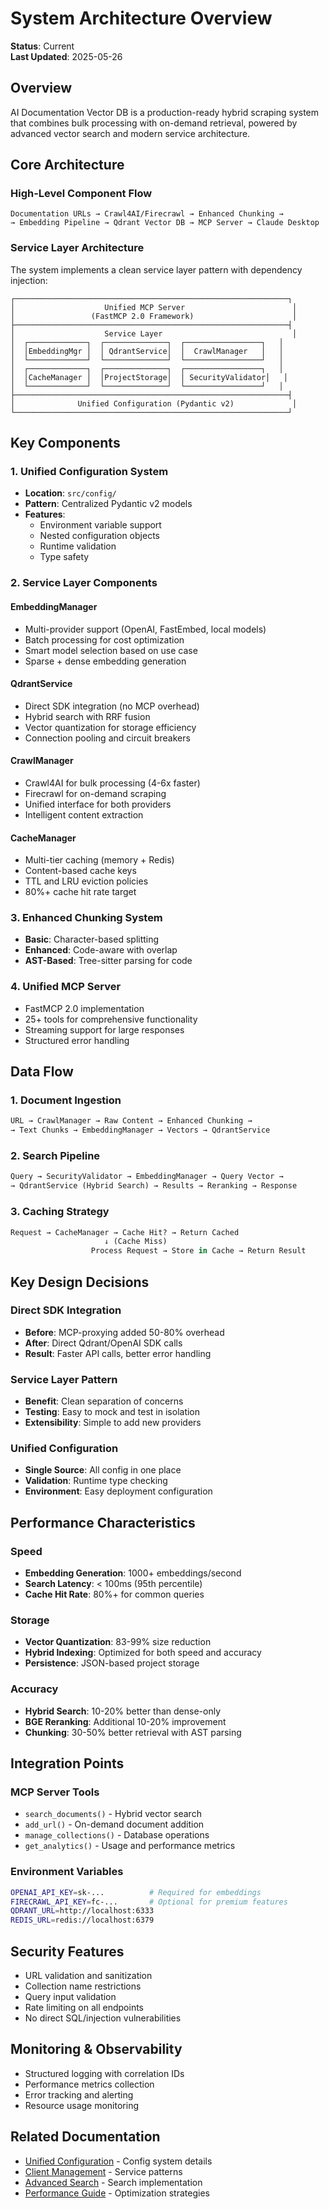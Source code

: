 # System Architecture Overview

**Status**: Current  
**Last Updated**: 2025-05-26

## Overview

AI Documentation Vector DB is a production-ready hybrid scraping system that combines bulk processing with on-demand retrieval, powered by advanced vector search and modern service architecture.

## Core Architecture

### High-Level Component Flow

```
Documentation URLs → Crawl4AI/Firecrawl → Enhanced Chunking → 
→ Embedding Pipeline → Qdrant Vector DB → MCP Server → Claude Desktop
```

### Service Layer Architecture

The system implements a clean service layer pattern with dependency injection:

```
┌─────────────────────────────────────────────────────────────┐
│                    Unified MCP Server                        │
│                 (FastMCP 2.0 Framework)                      │
├─────────────────────────────────────────────────────────────┤
│                    Service Layer                             │
│  ┌─────────────┐  ┌──────────────┐  ┌─────────────────┐   │
│  │EmbeddingMgr │  │ QdrantService│  │  CrawlManager   │   │
│  └─────────────┘  └──────────────┘  └─────────────────┘   │
│  ┌─────────────┐  ┌──────────────┐  ┌─────────────────┐   │
│  │CacheManager │  │ProjectStorage│  │ SecurityValidator│   │
│  └─────────────┘  └──────────────┘  └─────────────────┘   │
├─────────────────────────────────────────────────────────────┤
│              Unified Configuration (Pydantic v2)             │
└─────────────────────────────────────────────────────────────┘
```

## Key Components

### 1. Unified Configuration System
- **Location**: `src/config/`
- **Pattern**: Centralized Pydantic v2 models
- **Features**: 
  - Environment variable support
  - Nested configuration objects
  - Runtime validation
  - Type safety

### 2. Service Layer Components

#### EmbeddingManager
- Multi-provider support (OpenAI, FastEmbed, local models)
- Batch processing for cost optimization
- Smart model selection based on use case
- Sparse + dense embedding generation

#### QdrantService
- Direct SDK integration (no MCP overhead)
- Hybrid search with RRF fusion
- Vector quantization for storage efficiency
- Connection pooling and circuit breakers

#### CrawlManager
- Crawl4AI for bulk processing (4-6x faster)
- Firecrawl for on-demand scraping
- Unified interface for both providers
- Intelligent content extraction

#### CacheManager
- Multi-tier caching (memory + Redis)
- Content-based cache keys
- TTL and LRU eviction policies
- 80%+ cache hit rate target

### 3. Enhanced Chunking System
- **Basic**: Character-based splitting
- **Enhanced**: Code-aware with overlap
- **AST-Based**: Tree-sitter parsing for code

### 4. Unified MCP Server
- FastMCP 2.0 implementation
- 25+ tools for comprehensive functionality
- Streaming support for large responses
- Structured error handling

## Data Flow

### 1. Document Ingestion
```python
URL → CrawlManager → Raw Content → Enhanced Chunking → 
→ Text Chunks → EmbeddingManager → Vectors → QdrantService
```

### 2. Search Pipeline
```python
Query → SecurityValidator → EmbeddingManager → Query Vector →
→ QdrantService (Hybrid Search) → Results → Reranking → Response
```

### 3. Caching Strategy
```python
Request → CacheManager → Cache Hit? → Return Cached
                     ↓ (Cache Miss)
                  Process Request → Store in Cache → Return Result
```

## Key Design Decisions

### Direct SDK Integration
- **Before**: MCP-proxying added 50-80% overhead
- **After**: Direct Qdrant/OpenAI SDK calls
- **Result**: Faster API calls, better error handling

### Service Layer Pattern
- **Benefit**: Clean separation of concerns
- **Testing**: Easy to mock and test in isolation
- **Extensibility**: Simple to add new providers

### Unified Configuration
- **Single Source**: All config in one place
- **Validation**: Runtime type checking
- **Environment**: Easy deployment configuration

## Performance Characteristics

### Speed
- **Embedding Generation**: 1000+ embeddings/second
- **Search Latency**: < 100ms (95th percentile)
- **Cache Hit Rate**: 80%+ for common queries

### Storage
- **Vector Quantization**: 83-99% size reduction
- **Hybrid Indexing**: Optimized for both speed and accuracy
- **Persistence**: JSON-based project storage

### Accuracy
- **Hybrid Search**: 10-20% better than dense-only
- **BGE Reranking**: Additional 10-20% improvement
- **Chunking**: 30-50% better retrieval with AST parsing

## Integration Points

### MCP Server Tools
- `search_documents()` - Hybrid vector search
- `add_url()` - On-demand document addition
- `manage_collections()` - Database operations
- `get_analytics()` - Usage and performance metrics

### Environment Variables
```bash
OPENAI_API_KEY=sk-...          # Required for embeddings
FIRECRAWL_API_KEY=fc-...       # Optional for premium features
QDRANT_URL=http://localhost:6333
REDIS_URL=redis://localhost:6379
```

## Security Features

- URL validation and sanitization
- Collection name restrictions
- Query input validation
- Rate limiting on all endpoints
- No direct SQL/injection vulnerabilities

## Monitoring & Observability

- Structured logging with correlation IDs
- Performance metrics collection
- Error tracking and alerting
- Resource usage monitoring

## Related Documentation

- [Unified Configuration](./UNIFIED_CONFIGURATION.md) - Config system details
- [Client Management](./CENTRALIZED_CLIENT_MANAGEMENT.md) - Service patterns
- [Advanced Search](../features/ADVANCED_SEARCH_IMPLEMENTATION.md) - Search implementation
- [Performance Guide](../operations/PERFORMANCE_GUIDE.md) - Optimization strategies